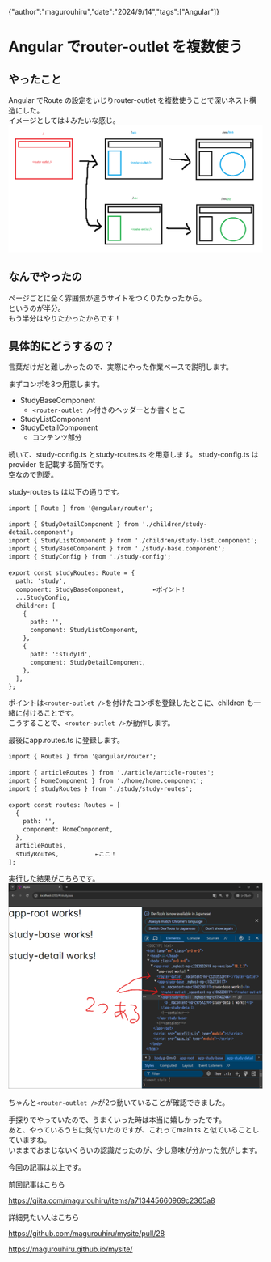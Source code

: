 {"author":"magurouhiru","date":"2024/9/14","tags":["Angular"]}
# Angular でrouter-outlet を複数使う

## やったこと
Angular でRoute の設定をいじりrouter-outlet を複数使うことで深いネスト構造にした。  
イメージとしては↓みたいな感じ。  
![alt text](007/1.png)

## なんでやったの
ページごとに全く雰囲気が違うサイトをつくりたかったから。  
というのが半分。  
もう半分はやりたかったからです！  

## 具体的にどうするの？
言葉だけだと難しかったので、実際にやった作業ベースで説明します。  

まずコンポを3つ用意します。  
- StudyBaseComponent  
  - `<router-outlet />`付きのヘッダーとか書くとこ  
- StudyListComponent  
- StudyDetailComponent  
  - コンテンツ部分  

続いて、study-config.ts とstudy-routes.ts を用意します。
study-config.ts はprovider を記載する箇所です。  
空なので割愛。  

study-routes.ts は以下の通りです。  
```
import { Route } from '@angular/router';

import { StudyDetailComponent } from './children/study-detail.component';
import { StudyListComponent } from './children/study-list.component';
import { StudyBaseComponent } from './study-base.component';
import { StudyConfig } from './study-config';

export const studyRoutes: Route = {
  path: 'study',
  component: StudyBaseComponent,        ←ポイント！
  ...StudyConfig,
  children: [
    {
      path: '',
      component: StudyListComponent,
    },
    {
      path: ':studyId',
      component: StudyDetailComponent,
    },
  ],
};
```

ポイントは`<router-outlet />`を付けたコンポを登録したとこに、children も一緒に付けることです。  
こうすることで、`<router-outlet />`が動作します。  

最後にapp.routes.ts に登録します。
```
import { Routes } from '@angular/router';

import { articleRoutes } from './article/article-routes';
import { HomeComponent } from './home/home.component';
import { studyRoutes } from './study/study-routes';

export const routes: Routes = [
  {
    path: '',
    component: HomeComponent,
  },
  articleRoutes,
  studyRoutes,          ←ここ！
];
```

実行した結果がこちらです。
![alt text](007/2.png)

ちゃんと`<router-outlet />`が2つ動いていることが確認できました。  

手探りでやっていたので、うまくいった時は本当に嬉しかったです。  
あと、やっているうちに気付いたのですが、これってmain.ts と似ていることしていますね。  
いままでおまじないくらいの認識だったのが、少し意味が分かった気がします。  


今回の記事は以上です。  

前回記事はこちら  

https://qiita.com/magurouhiru/items/a713445660969c2365a8

詳細見たい人はこちら  

https://github.com/magurouhiru/mysite/pull/28

https://magurouhiru.github.io/mysite/

